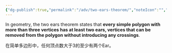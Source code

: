 ```yaml
---
{"dg-publish":true,"permalink":"/adv/two-ears-theorem/","noteIcon":"","created":"","updated":""}
---
```



In geometry, the two ears theorem states that **every simple polygon with more than three vertices has at least two ears, vertices that can be removed from the polygon without introducing any crossings**.

在简单多边形中，任何顶点数大于3的至少有两个Ear。